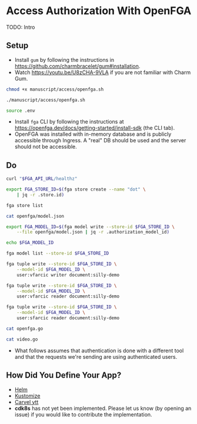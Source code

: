 # Access Authorization With OpenFGA

TODO: Intro

## Setup

* Install `gum` by following the instructions in https://github.com/charmbracelet/gum#installation.
* Watch https://youtu.be/U8zCHA-9VLA if you are not familiar with Charm Gum.

```bash
chmod +x manuscript/access/openfga.sh

./manuscript/access/openfga.sh

source .env
```

* Install `fga` CLI by following the instructions at https://openfga.dev/docs/getting-started/install-sdk (the CLI tab).
* OpenFGA was installed with in-memory database and is publicly accessible through Ingress. A "real" DB should be used and the server should not be accessible.

## Do

```bash
curl "$FGA_API_URL/healthz"

export FGA_STORE_ID=$(fga store create --name "dot" \
    | jq -r .store.id)

fga store list

cat openfga/model.json

export FGA_MODEL_ID=$(fga model write --store-id $FGA_STORE_ID \
    --file openfga/model.json | jq -r .authorization_model_id)

echo $FGA_MODEL_ID

fga model list --store-id $FGA_STORE_ID

fga tuple write --store-id $FGA_STORE_ID \
    --model-id $FGA_MODEL_ID \
    user:vfarcic writer document:silly-demo

fga tuple write --store-id $FGA_STORE_ID \
    --model-id $FGA_MODEL_ID \
    user:vfarcic reader document:silly-demo

fga tuple write --store-id $FGA_STORE_ID \
    --model-id $FGA_MODEL_ID \
    user:sfarcic reader document:silly-demo

cat openfga.go

cat video.go
```

* What follows assumes that authentication is done with a different tool and that the requests we're sending are using authenticated users.

## How Did You Define Your App?

* [Helm](openfga-helm.md)
* [Kustomize](openfga-kustomize.md)
* [Carvel ytt](openfga-carvel.md)
* **cdk8s** has not yet been implemented. Please let us know (by opening an issue) if you would like to contribute the implementation.
